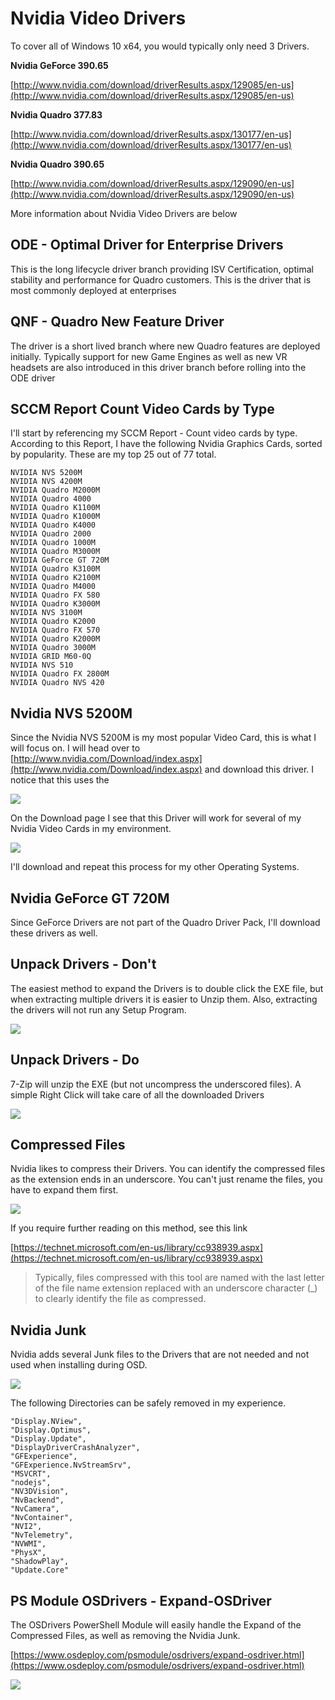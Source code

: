 # Nvidia Video Drivers

To cover all of Windows 10 x64, you would typically only need 3 Drivers.

**Nvidia GeForce 390.65**

[http://www.nvidia.com/download/driverResults.aspx/129085/en-us](http://www.nvidia.com/download/driverResults.aspx/129085/en-us)

**Nvidia Quadro 377.83**

[http://www.nvidia.com/download/driverResults.aspx/130177/en-us](http://www.nvidia.com/download/driverResults.aspx/130177/en-us)

**Nvidia Quadro 390.65**

[http://www.nvidia.com/download/driverResults.aspx/129090/en-us](http://www.nvidia.com/download/driverResults.aspx/129090/en-us)

More information about Nvidia Video Drivers are below

## ODE - Optimal Driver for Enterprise Drivers

This is the long lifecycle driver branch providing ISV Certification, optimal stability and performance for Quadro customers. This is the driver that is most commonly deployed at enterprises

## QNF - Quadro New Feature Driver

The driver is a short lived branch where new Quadro features are deployed initially. Typically support for new Game Engines as well as new VR headsets are also introduced in this driver branch before rolling into the ODE driver

## SCCM Report Count Video Cards by Type

I'll start by referencing my SCCM Report - Count video cards by type. According to this Report, I have the following Nvidia Graphics Cards, sorted by popularity. These are my top 25 out of 77 total.

```text
NVIDIA NVS 5200M
NVIDIA NVS 4200M
NVIDIA Quadro M2000M
NVIDIA Quadro 4000
NVIDIA Quadro K1100M
NVIDIA Quadro K1000M
NVIDIA Quadro K4000
NVIDIA Quadro 2000
NVIDIA Quadro 1000M
NVIDIA Quadro M3000M
NVIDIA GeForce GT 720M
NVIDIA Quadro K3100M
NVIDIA Quadro K2100M
NVIDIA Quadro M4000
NVIDIA Quadro FX 580
NVIDIA Quadro K3000M
NVIDIA NVS 3100M
NVIDIA Quadro K2000
NVIDIA Quadro FX 570
NVIDIA Quadro K2000M
NVIDIA Quadro 3000M
NVIDIA GRID M60-0Q
NVIDIA NVS 510
NVIDIA Quadro FX 2800M
NVIDIA Quadro NVS 420
```

## Nvidia NVS 5200M

Since the Nvidia NVS 5200M is my most popular Video Card, this is what I will focus on. I will head over to [http://www.nvidia.com/Download/index.aspx](http://www.nvidia.com/Download/index.aspx) and download this driver. I notice that this uses the

![](../../.gitbook/assets/2017-11-02_10-46-51.png)

On the Download page I see that this Driver will work for several of my Nvidia Video Cards in my environment.

![](../../.gitbook/assets/1-8-2018-11-28-59-pm.png)

I'll download and repeat this process for my other Operating Systems.

## Nvidia GeForce GT 720M

Since GeForce Drivers are not part of the Quadro Driver Pack, I'll download these drivers as well.

## Unpack Drivers - Don't

The easiest method to expand the Drivers is to double click the EXE file, but when extracting multiple drivers it is easier to Unzip them. Also, extracting the drivers will not run any Setup Program.

![](../../.gitbook/assets/1-8-2018-11-53-17-pm.png)

## Unpack Drivers - Do

7-Zip will unzip the EXE \(but not uncompress the underscored files\). A simple Right Click will take care of all the downloaded Drivers

![](../../.gitbook/assets/1-9-2018-12-05-50-am.png)

## Compressed Files

Nvidia likes to compress their Drivers. You can identify the compressed files as the extension ends in an underscore. You can't just rename the files, you have to expand them first.

![](../../.gitbook/assets/1-8-2018-11-57-59-pm.png)

If you require further reading on this method, see this link

[https://technet.microsoft.com/en-us/library/cc938939.aspx](https://technet.microsoft.com/en-us/library/cc938939.aspx)

> Typically, files compressed with this tool are named with the last letter of the file name extension replaced with an underscore character \(\_\) to clearly identify the file as compressed.

## Nvidia Junk

Nvidia adds several Junk files to the Drivers that are not needed and not used when installing during OSD.

![](../../.gitbook/assets/1-9-2018-12-08-30-am.png)

The following Directories can be safely removed in my experience.

```text
"Display.NView",
"Display.Optimus",
"Display.Update",
"DisplayDriverCrashAnalyzer",
"GFExperience",
"GFExperience.NvStreamSrv",
"MSVCRT",
"nodejs",
"NV3DVision",
"NvBackend",
"NvCamera",
"NvContainer",
"NVI2",
"NvTelemetry",
"NVWMI",
"PhysX",
"ShadowPlay",
"Update.Core"
```

## PS Module OSDrivers - Expand-OSDriver

The OSDrivers PowerShell Module will easily handle the Expand of the Compressed Files, as well as removing the Nvidia Junk.

[https://www.osdeploy.com/psmodule/osdrivers/expand-osdriver.html](https://www.osdeploy.com/psmodule/osdrivers/expand-osdriver.html)

![](../../.gitbook/assets/2018-02-16_2-16-02.png)

